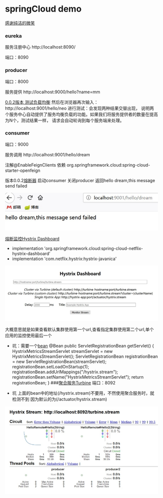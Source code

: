 # springCloud demo
[感谢纯洁的微笑](http://www.ityouknow.com)

### eureka
服务注册中心 http://localhost:8090/

端口：8090

### producer

端口：8000

服务提供 http://localhost:9000/hello?name=mm

[0.0.2版本 测试负载均衡](http://www.ityouknow.com/springcloud/2017/05/12/eureka-provider-constomer.html)
然后在浏览器再次输入：http://localhost:9001/hello/neo 进行测试：会发现两种结果交替出现，
说明两个服务中心自动提供了服务均衡负载的功能。如果我们将服务提供者的数量在提高为N个，测试结果一样，
请求会自动轮询到每个服务端来处理。
### consumer
端口：9000


服务调用 http://localhost:9001/hello/dream

注解@EnableFeignClients 依赖 org.springframework.cloud:spring-cloud-starter-openfeign

版本0.0.2[熔断器](http://www.ityouknow.com/springcloud/2017/05/16/springcloud-hystrix.html)
启动consumer 关闭producer 返回hello dream,this message send failed
<p>
<img src="./github/hystrixtest.jpg">
</p>

[熔断监控Hystrix Dashboard](http://www.ityouknow.com/springcloud/2017/05/18/hystrix-dashboard-turbine.html)
- implementation 'org.springframework.cloud:spring-cloud-netflix-hystrix-dashboard'
- implementation 'com.netflix.hystrix:hystrix-javanica'
<p><img src="./github/HystrixDashboard.jpg"></p>
大概意思就是如果查看默认集群使用第一个url,查看指定集群使用第二个url,单个应用的监控使用最后一个

- 坑：需要一个[bean](https://baike.baidu.com/item/javaBean/529577?fr=aladdin)
    @Bean
    public ServletRegistrationBean getServlet() {
        HystrixMetricsStreamServlet streamServlet = new HystrixMetricsStreamServlet();
        ServletRegistrationBean registrationBean = new ServletRegistrationBean(streamServlet);
        registrationBean.setLoadOnStartup(1);
        registrationBean.addUrlMappings("/hystrix.stream");
        registrationBean.setName("HystrixMetricsStreamServlet");
        return registrationBean;
    } 
###[聚合服务Turbine](http://www.ityouknow.com/springcloud/2017/05/18/hystrix-dashboard-turbine.html)
端口：8092

- 坑 上面的bean中的地址(/hystrix.stream)不要用，不然使用聚合服务时，就检测不到
因为默认的为(/actuator/hystrix.stream)
<p>
<img src="./github/turbine.jpg">
</p>
